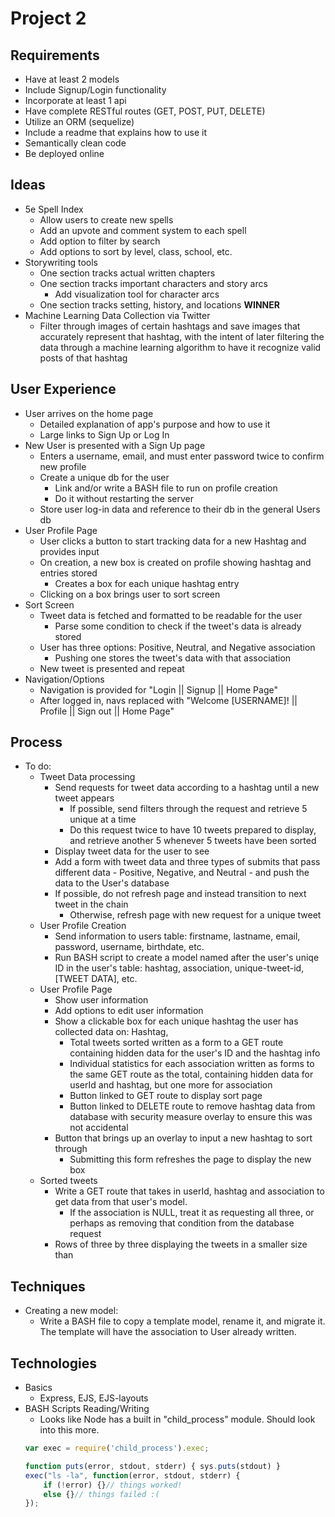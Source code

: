 # Project 2

## Requirements
- Have at least 2 models
- Include Signup/Login functionality
- Incorporate at least 1 api
- Have complete RESTful routes (GET, POST, PUT, DELETE)
- Utilize an ORM (sequelize)
- Include a readme that explains how to use it
- Semantically clean code
- Be deployed online

## Ideas
- 5e Spell Index
    - Allow users to create new spells
    - Add an upvote and comment system to each spell
    - Add option to filter by search
    - Add options to sort by level, class, school, etc.
- Storywriting tools
    - One section tracks actual written chapters
    - One section tracks important characters and story arcs
        - Add visualization tool for character arcs
    - One section tracks setting, history, and locations
**WINNER**
- Machine Learning Data Collection via Twitter
    - Filter through images of certain hashtags and save images that accurately represent that hashtag, with the intent of later filtering the data through a machine learning algorithm to have it recognize valid posts of that hashtag

## User Experience
- User arrives on the home page
    - Detailed explanation of app's purpose and how to use it
    - Large links to Sign Up or Log In
- New User is presented with a Sign Up page
    - Enters a username, email, and must enter password twice to confirm new profile
    - Create a unique db for the user
        - Link and/or write a BASH file to run on profile creation
        - Do it without restarting the server
    - Store user log-in data and reference to their db in the general Users db
- User Profile Page
    - User clicks a button to start tracking data for a new Hashtag and provides input
    - On creation, a new box is created on profile showing hashtag and entries stored
        - Creates a box for each unique hashtag entry
    - Clicking on a box brings user to sort screen
- Sort Screen
    - Tweet data is fetched and formatted to be readable for the user
        - Parse some condition to check if the tweet's data is already stored
    - User has three options: Positive, Neutral, and Negative association
        - Pushing one stores the tweet's data with that association
    - New tweet is presented and repeat
- Navigation/Options
    - Navigation is provided for "Login || Signup || Home Page"
    - After logged in, navs replaced with "Welcome [USERNAME]! || Profile || Sign out || Home Page"

## Process
* To do:
    - Tweet Data processing
        - Send requests for tweet data according to a hashtag until a new tweet appears
            - If possible, send filters through the request and retrieve 5 unique at a time
            - Do this request twice to have 10 tweets prepared to display, and retrieve another 5 whenever 5 tweets have been sorted
        - Display tweet data for the user to see
        - Add a form with tweet data and three types of submits that pass different data - Positive, Negative, and Neutral - and push the data to the User's database
        - If possible, do not refresh page and instead transition to next tweet in the chain
            - Otherwise, refresh page with new request for a unique tweet
    - User Profile Creation
        - Send information to users table: firstname, lastname, email, password, username, birthdate, etc.
        - Run BASH script to create a model named after the user's uniqe ID in the user's table: hashtag, association, unique-tweet-id, [TWEET DATA], etc.
    - User Profile Page
        - Show user information
        - Add options to edit user information
        - Show a clickable box for each unique hashtag the user has collected data on: Hashtag, 
            - Total tweets sorted written as a form to a GET route containing hidden data for the user's ID and the hashtag info
            - Individual statistics for each association written as forms to the same GET route as the total, containing hidden data for userId and hashtag, but one more for association
            - Button linked to GET route to display sort page 
            - Button linked to DELETE route to remove hashtag data from database with security measure overlay to ensure this was not accidental
        - Button that brings up an overlay to input a new hashtag to sort through
            - Submitting this form refreshes the page to display the new box
    - Sorted tweets
        - Write a GET route that takes in userId, hashtag and association to get data from that user's model.
            - If the association is NULL, treat it as requesting all three, or perhaps as removing that condition from the database request
        - Rows of three by three displaying the tweets in a smaller size than

## Techniques
- Creating a new model:
    - Write a BASH file to copy a template model, rename it, and migrate it. The template will have the association to User already written.

## Technologies
- Basics
    - Express, EJS, EJS-layouts
- BASH Scripts Reading/Writing
    - Looks like Node has a built in "child_process" module. Should look into this more.
    ```js
    var exec = require('child_process').exec;

    function puts(error, stdout, stderr) { sys.puts(stdout) }
    exec("ls -la", function(error, stdout, stderr) {
        if (!error) {}// things worked!
        else {}// things failed :(
    });
    ```

